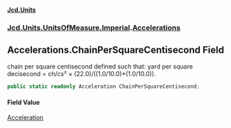 #### [Jcd.Units](index 'index')
### [Jcd.Units.UnitsOfMeasure.Imperial](Jcd.Units.UnitsOfMeasure.Imperial 'Jcd.Units.UnitsOfMeasure.Imperial').[Accelerations](Accelerations 'Jcd.Units.UnitsOfMeasure.Imperial.Accelerations')

## Accelerations.ChainPerSquareCentisecond Field

chain per square centisecond defined such that: yard per square decisecond = ch/cs² ×
(22.0)/((1.0/10.0)*(1.0/10.0)).

```csharp
public static readonly Acceleration ChainPerSquareCentisecond;
```

#### Field Value
[Acceleration](Acceleration 'Jcd.Units.UnitTypes.Acceleration')